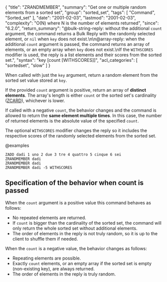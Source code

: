 {
  "title": "ZRANDMEMBER",
  "summary": "Get one or multiple random elements from a sorted set",
  "group": "sorted_set",
  "tags": [
    "Command",
    "Sorted_set"
  ],
  "date": "2001-02-03",
  "lastmod": "2001-02-03",
  "complexity": "O(N) where N is the number of elements returned",
  "since": "6.2.0",
  "return_summary": "@bulk-string-reply: without the additional `count` argument, the command returns a Bulk Reply with the randomly selected element, or `nil` when `key` does not exist.\n\n@array-reply: when the additional `count` argument is passed, the command returns an array of elements, or an empty array when `key` does not exist.\nIf the `WITHSCORES` modifier is used, the reply is a list elements and their scores from the sorted set.",
  "syntax": "key [count [WITHSCORES]]",
  "acl_categories": [
    "sortedset",
    "slow"
  ]
}

When called with just the `key` argument, return a random element from the sorted set value stored at `key`.

If the provided `count` argument is positive, return an array of **distinct elements**.
The array's length is either `count` or the sorted set's cardinality ([ZCARD](/commands/zcard)), whichever is lower.

If called with a negative `count`, the behavior changes and the command is allowed to return the **same element multiple times**.
In this case, the number of returned elements is the absolute value of the specified `count`.

The optional `WITHSCORES` modifier changes the reply so it includes the respective scores of the randomly selected elements from the sorted set.

@examples

```cli
ZADD dadi 1 uno 2 due 3 tre 4 quattro 5 cinque 6 sei
ZRANDMEMBER dadi
ZRANDMEMBER dadi
ZRANDMEMBER dadi -5 WITHSCORES
```

## Specification of the behavior when count is passed

When the `count` argument is a positive value this command behaves as follows:

* No repeated elements are returned.
* If `count` is bigger than the cardinality of the sorted set, the command will only return the whole sorted set without additional elements.
* The order of elements in the reply is not truly random, so it is up to the client to shuffle them if needed.

When the `count` is a negative value, the behavior changes as follows:

* Repeating elements are possible.
* Exactly `count` elements, or an empty array if the sorted set is empty (non-existing key), are always returned.
* The order of elements in the reply is truly random.

